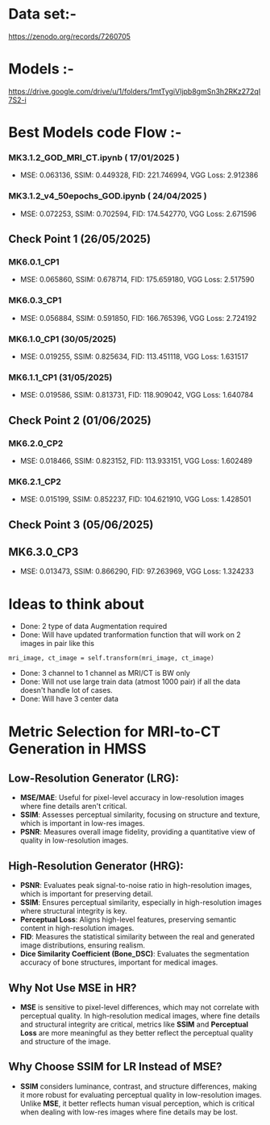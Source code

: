 # Data set:-
https://zenodo.org/records/7260705 

# Models :-
https://drive.google.com/drive/u/1/folders/1mtTygiVIjpb8gmSn3h2RKz272qI7S2-i

# Best Models code Flow :-

### MK3.1.2_GOD_MRI_CT.ipynb ( 17/01/2025 )
- MSE: 0.063136, SSIM: 0.449328, FID: 221.746994, VGG Loss: 2.912386

### MK3.1.2_v4_50epochs_GOD.ipynb ( 24/04/2025 )
- MSE: 0.072253, SSIM: 0.702594, FID: 174.542770, VGG Loss: 2.671596

## Check Point 1 (26/05/2025)

### MK6.0.1_CP1
- MSE: 0.065860, SSIM: 0.678714, FID: 175.659180, VGG Loss: 2.517590

### MK6.0.3_CP1
- MSE: 0.056884, SSIM: 0.591850, FID: 166.765396, VGG Loss: 2.724192

### MK6.1.0_CP1 (30/05/2025)
- MSE: 0.019255, SSIM: 0.825634, FID: 113.451118, VGG Loss: 1.631517

### MK6.1.1_CP1 (31/05/2025)
- MSE: 0.019586, SSIM: 0.813731, FID: 118.909042, VGG Loss: 1.640784

## Check Point 2 (01/06/2025)

### MK6.2.0_CP2
- MSE: 0.018466, SSIM: 0.823152, FID: 113.933151, VGG Loss: 1.602489

### MK6.2.1_CP2
- MSE: 0.015199, SSIM: 0.852237, FID: 104.621910, VGG Loss: 1.428501

## Check Point 3 (05/06/2025)

## MK6.3.0_CP3
- MSE: 0.013473, SSIM: 0.866290, FID: 97.263969, VGG Loss: 1.324233

### 

# Ideas to think about
- Done: 2 type of data Augmentation required
- Done: Will have updated tranformation function that will work on 2 images in pair like this
```
mri_image, ct_image = self.transform(mri_image, ct_image)
```
-  Done: 3 channel to 1 channel as MRI/CT is BW only
-  Done: Will not use large train data (atmost 1000 pair) if all the data doesn't handle lot of cases.
- Done: Will have 3 center data
  
# Metric Selection for MRI-to-CT Generation in HMSS

## Low-Resolution Generator (LRG):
- **MSE/MAE**: Useful for pixel-level accuracy in low-resolution images where fine details aren't critical.
- **SSIM**: Assesses perceptual similarity, focusing on structure and texture, which is important in low-res images.
- **PSNR**: Measures overall image fidelity, providing a quantitative view of quality in low-resolution images.

## High-Resolution Generator (HRG):
- **PSNR**: Evaluates peak signal-to-noise ratio in high-resolution images, which is important for preserving detail.
- **SSIM**: Ensures perceptual similarity, especially in high-resolution images where structural integrity is key.
- **Perceptual Loss**: Aligns high-level features, preserving semantic content in high-resolution images.
- **FID**: Measures the statistical similarity between the real and generated image distributions, ensuring realism.
- **Dice Similarity Coefficient (Bone_DSC)**: Evaluates the segmentation accuracy of bone structures, important for medical images.

## Why Not Use MSE in HR?
- **MSE** is sensitive to pixel-level differences, which may not correlate with perceptual quality. In high-resolution medical images, where fine details and structural integrity are critical, metrics like **SSIM** and **Perceptual Loss** are more meaningful as they better reflect the perceptual quality and structure of the image.

## Why Choose SSIM for LR Instead of MSE?
- **SSIM** considers luminance, contrast, and structure differences, making it more robust for evaluating perceptual quality in low-resolution images. Unlike **MSE**, it better reflects human visual perception, which is critical when dealing with low-res images where fine details may be lost.
